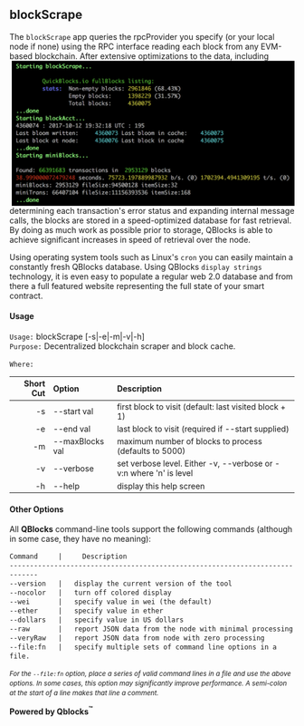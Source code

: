 ## blockScrape

The `blockScrape` app queries the rpcProvider you specify (or your local node if none) using the RPC interface reading each block from any EVM-based blockchain. After extensive optimizations to the data, including <img width=500px align="right" src="docs/image.png"> determining each transaction's error status and expanding internal message calls, the blocks are stored in a speed-optimized database for fast retrieval. By doing as much work as possible prior to storage, QBlocks is able to achieve significant increases in speed of retrieval over the node.

Using operating system tools such as Linux's `cron` you can easily maintain a  constantly fresh QBlocks database. Using QBlocks `display strings` technology, it is even easy to populate a regular web 2.0 database and from there a full featured website representing the full state of your smart contract.

#### Usage

`Usage:`    blockScrape [-s|-e|-m|-v|-h]  
`Purpose:`  Decentralized blockchain scraper and block cache.
             
`Where:`  

| Short Cut | Option | Description |
| -------: | :------- | :------- |
| -s | --start val | first block to visit (default: last visited block + 1) |
| -e | --end val | last block to visit (required if --start supplied) |
| -m | --maxBlocks val | maximum number of blocks to process (defaults to 5000) |
| -v | --verbose | set verbose level. Either -v, --verbose or -v:n where 'n' is level |
| -h | --help | display this help screen |

#### Other Options

All **QBlocks** command-line tools support the following commands (although in some case, they have no meaning):

    Command     |     Description
    -----------------------------------------------------------------------------
    --version   |   display the current version of the tool
    --nocolor   |   turn off colored display
    --wei       |   specify value in wei (the default)
    --ether     |   specify value in ether
    --dollars   |   specify value in US dollars
    --raw       |   report JSON data from the node with minimal processing
    --veryRaw   |   report JSON data from node with zero processing
    --file:fn   |   specify multiple sets of command line options in a file.

<small>*For the `--file:fn` option, place a series of valid command lines in a file and use the above options. In some cases, this option may significantly improve performance. A semi-colon at the start of a line makes that line a comment.*</small>

**Powered by Qblocks<sup>&trade;</sup>**


